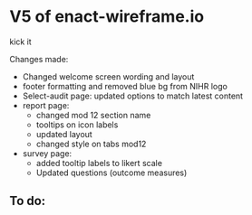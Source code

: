 # V5 of enact-wireframe.io

kick it

Changes made:
- Changed welcome screen wording and layout
- footer formatting and removed blue bg from NIHR logo
- Select-audit page: updated options to match latest content
- report page: 
  - changed mod 12 section name
  - tooltips on icon labels
  - updated layout
  - changed style on tabs mod12
- survey page:
  - added tooltip labels to likert scale
  - Updated questions (outcome measures)

To do:
- 


